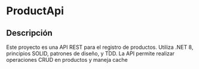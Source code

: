 # ProductApi

## Descripción

Este proyecto es una API REST para el registro de productos. Utiliza .NET 8, principios SOLID, patrones de diseño, y TDD. La API permite realizar operaciones CRUD en productos y maneja cache
